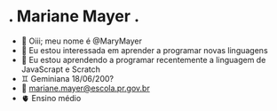 # . Mariane Mayer . 

- 📎 Oiii; meu nome é @MaryMayer
- 👀 Eu estou interessada em aprender a programar novas linguagens 
- 🌆 Eu estou aprendendo a programar recentemente a linguagem de JavaScrapt e Scratch
- ♊ Geminiana 18/06/200?
- 📧 mariane.mayer@escola.pr.gov.br
- 🫀 Ensino médio 
<!---
MaryMayer/MaryMayer is a ✨ special ✨ repository because its `README.md` (this file) appears on your GitHub profile.
You can click the Preview link to take a look at your changes.
--->

